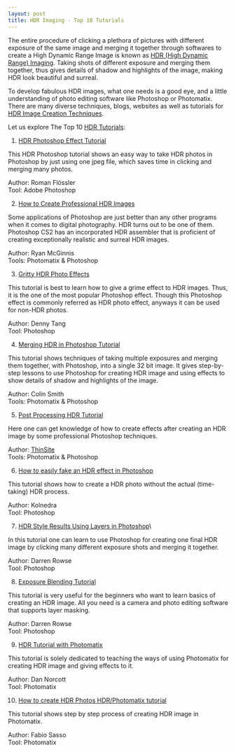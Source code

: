 ```yaml
---
layout: post
title: HDR Imaging - Top 10 Tutorials
---
```


The entire procedure of clicking a plethora of pictures with different exposure of the same image and merging it together through softwares to create a High Dynamic Range Image is known as <a href="http://en.wikipedia.org/wiki/High_dynamic_range_imaging">HDR (High Dynamic Range) Imaging</a>. Taking shots of different exposure and merging them together, thus gives details of shadow and highlights of the image, making HDR look beautiful and surreal. 

To develop fabulous HDR images, what one needs is a good eye, and a little understanding of photo editing software like Photoshop or Photomatix. There are many diverse techniques, blogs, websites as well as tutorials for <a href="http://brajeshwar.wpengine.com/2010/hdr-imaging-some-common-creation-techniques/">HDR Image Creation Techniques</a>. 

Let us explore The Top 10 <a href="http://www.stuckincustoms.com/hdr-tutorial/">HDR Tutorials</a>:

1. <a href="http://www.nill.cz/index.php?set=tu1">HDR Photoshop Effect Tutorial</a>

This HDR Photoshop tutorial shows an easy way to take HDR photos in Photoshop by just using one jpeg file, which saves time in clicking and merging many photos. 

Author: Roman Fl&ouml;ssler\
Tool: Adobe Photoshop

2. <a href="http://backingwinds.blogspot.com/2006/10/how-to-create-professional-hdr-images.html">How to Create Professional HDR Images</a>

Some applications of Photoshop are just better than any other programs when it comes to digital photography. HDR turns out to be one of them. Photoshop CS2 has an incorporated HDR assembler that is proficient of creating exceptionally realistic and surreal HDR images.

Author: Ryan McGinnis\
Tools: Photomatix & Photoshop

3. <a href="http://photoshoptutorials.ws/photoshop-tutorials/photo-effects/gritty-hdr.html">Gritty HDR Photo Effects</a>

This tutorial is best to learn how to give a grime effect to HDR images. Thus, it is the one of the most popular Photoshop effect. Though this Photoshop effect is commonly referred as HDR photo effect, anyways it can be used for non-HDR photos.

Author: Denny Tang\
Tool: Photoshop

4. <a href="http://www.photoshopcafe.com/tutorials/HDR_ps/hdr-ps.htm">Merging HDR in Photoshop Tutorial</a>

This tutorial shows techniques of taking multiple exposures and merging them together, with Photoshop, into a single 32 bit image. It gives step-by-step lessons to use Photoshop for creating HDR image and using effects to show details of shadow and highlights of the image. 

Author: Colin Smith\
Tools: Photomatix & Photoshop

5. <a href="http://www.thinsite.net/tutorials/?p=6">Post Processing HDR Tutorial</a>

Here one can get knowledge of how to create effects after creating an HDR image by some professional Photoshop techniques.

Author: <a href="http://www.thinsite.net/photoblog/">ThinSite</a>\
Tools: Photomatix & Photoshop

6. <a href="http://www.flickr.com/photos/kolnedra/2257529395/">How to easily fake an HDR effect in Photoshop</a>

This tutorial shows how to create a HDR photo without the actual (time-taking) HDR process.

Author: Kolnedra\
Tool: Photoshop

7. <a href="http://digital-photography-school.com/hdr-style-results-using-layers-in-photoshop">HDR Style Results Using Layers in Photoshop</a>\


In this tutorial one can learn to use Photoshop for creating one final HDR image by clicking many different exposure shots and merging it together.

Author: Darren Rowse\
Tool: Photoshop

8. <a href="http://photodoto.com/exposure-blending-tutorial/">Exposure Blending Tutorial</a>

This tutorial is very useful for the beginners who want to learn basics of creating an HDR image. All you need is a camera and photo editing software that supports layer masking.

Author: Darren Rowse\
Tool: Photoshop

9. <a href="http://dannorcott.co.uk/hdr-tutorial/?gclid=CO7iopXttZkCFQ2ZQwodRxHa6g">HDR Tutorial with Photomatix</a>

This tutorial is solely dedicated to teaching the ways of using Photomatix for creating HDR image and giving effects to it.

Author: Dan Norcott\
Tool: Photomatix

10. <a href="http://abduzeedo.com/how-create-hdr-photos-hdrphotomatix-tutorial">How to create HDR Photos HDR/Photomatix tutorial</a>

This tutorial shows step by step process of creating HDR image in Photomatix.

Author: Fabio Sasso\
Tool: Photomatix
